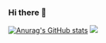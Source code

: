 ### Hi there 👋
<!-- (Section in English on the lower half of the Page)


Ich bin ein Angehender Informatiker/EFZ an der IMS Hottingen und (KSH) und dem BZZ, mit einer BMS in ausrichtung Wirtschaft.
Hier Erfahren sie ein bisschen mehr über mich:

Skills:
- Phyton
- JavaScript
- Html & Css
- MySQL
- NoSQL
- (Bash)
- Wirtschaftliches -und Rechtliches Wissen (Siehe Unten)

Ich besitze Auserdem/werde Besitzen:
- Eine BMS mit Ausrichtung Wirtschaft
- Abschluss an einer Kantonschule mit ausrichtung Wirtschaft
- Zentrale Aufnamehprüfung bestanden
- Werde das B1 in Französisch machen
- Probiere das C1 in English zu bekommen

Mich interresiert alles Technische, Wirtschaftliche, Geschichtliche und Politische.
für Fragen: 
sondereggern-bzz.ch

------------------------------------------------------------------------------------------------------------------------------------------------------------------------------------------------------

HI!
Im currently getting my Degree in IT with an economic BMS at the KSH and BZZ.
Here you can learn more about me and my competences;

Skills:
- Phyton
- JavaScript
- Html & Css
- MySQL
- NoSQL
- (Bash)
- Economic and legal Knowledge (see below)
  
I also have/am Learning:
- a BMS with a focus on economics
- Finished my Degree in a economic Cantonal School
- Passed The ZAP
- Getting the B1 in French
- Aiming for the C1 in English

Im very Interested in all things Technical, Economics, History and Politics
for further Questions: 
sondereggern-bzz.ch
-->
<!--
**sondereggern-bzz/sondereggern-bzz** is a ✨ _special_ ✨ repository because its `README.md` (this file) appears on your GitHub profile.

Here are some ideas to get you started:

- 🔭 I’m currently working on ...
- 🌱 I’m currently learning ...
- 👯 I’m looking to collaborate on ...
- 🤔 I’m looking for help with ...
- 💬 Ask me about ...
- 📫 How to reach me: ...
- 😄 Pronouns: ...
- ⚡ Fun fact: ...
-->

[![Anurag's GitHub stats](https://github-readme-stats.vercel.app/api?username=sondereggern-bzz)](https://github.com/anuraghazra/github-readme-stats) ![](https://komarev.com/ghpvc/?username=sondereggern-bzz)
